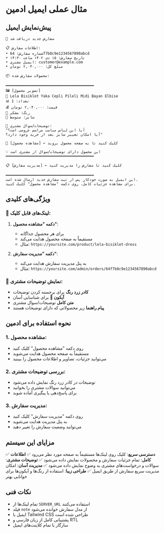 # مثال عملی ایمیل ادمین

## پیش‌نمایش ایمیل

```
🎉 سفارش جدید دریافت شد

📋 اطلاعات سفارش:
• شماره سفارش: 64f7b8c9e1234567890abcd
• تاریخ سفارش: ۱۵ دی ۱۴۰۲ ساعت ۱۴:۳۰
• ایمیل مشتری: customer@example.com
• مبلغ کل: ۲,۰۴۰,۰۰۰ تومان

📦 محصولات سفارش شده:

━━━━━━━━━━━━━━━━━━━━━━━━━━━━━━━━━━━━━━━━
🖼️ [تصویر محصول]
👗 Lela Bisiklet Yaka Cepli Pileli Midi Bayan Elbise
📊 تعداد: 1
💰 قیمت: ۲,۰۴۰,۰۰۰ تومان
🎨 رنگ: مشکی
📏 سایز: متوسط

💬 توضیحات/سوال مشتری:
"آیا این لباس مناسب مراسم عروسی است؟
آیا امکان تغییر سایز بعد از خرید وجود دارد؟"

🔗 [مشاهده محصول] ← کلیک کنید تا به صفحه محصول بروید

💡 این محصول دارای توضیحات/سوال از مشتری است
━━━━━━━━━━━━━━━━━━━━━━━━━━━━━━━━━━━━━━━━

📋 [مدیریت سفارش] ← کلیک کنید تا سفارش را مدیریت کنید

━━━━━━━━━━━━━━━━━━━━━━━━━━━━━━━━━━━━━━━━
این ایمیل به صورت خودکار پس از ثبت سفارش جدید ارسال شده است.
برای مشاهده جزئیات کامل، روی دکمه "مشاهده محصول" کلیک کنید.
```

## ویژگی‌های کلیدی

### 🔗 لینک‌های قابل کلیک:

1. **دکمه "مشاهده محصول"**:
   - برای هر محصول جداگانه
   - مستقیماً به صفحه محصول هدایت می‌کند
   - مثال: `https://yoursite.com/product/lela-bisiklet-dress`

2. **دکمه "مدیریت سفارش"**:
   - به پنل مدیریت سفارش هدایت می‌کند
   - مثال: `https://yoursite.com/admin/orders/64f7b8c9e1234567890abcd`

### 💬 نمایش توضیحات مشتری:

- **کادر زرد رنگ** برای برجسته کردن توضیحات
- **آیکون 💬** برای شناسایی آسان
- **متن کامل** توضیحات/سوال مشتری
- **پیام راهنما** زیر محصولاتی که دارای توضیحات هستند

## نحوه استفاده برای ادمین

### 1. مشاهده محصول:

- روی دکمه "مشاهده محصول" کلیک کنید
- مستقیماً به صفحه محصول هدایت می‌شوید
- می‌توانید جزئیات، تصاویر و اطلاعات محصول را ببینید

### 2. بررسی توضیحات مشتری:

- توضیحات در کادر زرد رنگ نمایش داده می‌شود
- می‌توانید سوالات مشتری را بخوانید
- برای پاسخ‌دهی یا پیگیری آماده شوید

### 3. مدیریت سفارش:

- روی دکمه "مدیریت سفارش" کلیک کنید
- به پنل مدیریت هدایت می‌شوید
- می‌توانید وضعیت سفارش را تغییر دهید

## مزایای این سیستم

✅ **دسترسی سریع**: کلیک روی لینک‌ها مستقیماً به صفحه مورد نظر می‌رود
✅ **اطلاعات کامل**: تمام جزئیات سفارش و محصولات نمایش داده می‌شود
✅ **توضیحات مشتری**: سوالات و درخواست‌های مشتری به وضوح نمایش داده می‌شود
✅ **مدیریت آسان**: امکان مدیریت سریع سفارش از طریق ایمیل
✅ **طراحی زیبا**: استفاده از رنگ‌ها و آیکون‌ها برای خوانایی بهتر

## نکات فنی

- تمام لینک‌ها از `SERVER_URL` استفاده می‌کنند
- فیلد `note` از مدل سفارش خوانده می‌شود
- ایمیل با Tailwind CSS طراحی شده است
- پشتیبانی کامل از زبان فارسی و RTL
- سازگار با تمام کلاینت‌های ایمیل
